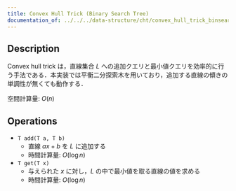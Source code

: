 ```yaml
---
title: Convex Hull Trick (Binary Search Tree)
documentation_of: ../../../data-structure/cht/convex_hull_trick_binsearchtree.hpp
---
```


## Description

Convex hull trick は，直線集合 $L$ への追加クエリと最小値クエリを効率的に行う手法である．本実装では平衡二分探索木を用いており，追加する直線の傾きの単調性が無くても動作する．

空間計算量: $O(n)$

## Operations

- `T add(T a, T b)`
    - 直線 $ax + b$ を $L$ に追加する
    - 時間計算量: $O(\log n)$
- `T get(T x)`
    - 与えられた $x$ に対し，$L$ の中で最小値を取る直線の値を求める
    - 時間計算量: $O(\log n)$